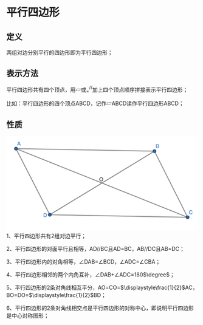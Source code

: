 # 平行四边形

## 定义
两组对边分别平行的四边形即为平行四边形；

## 表示方法
平行四边形共有四个顶点，用$\text{▱}$或${}_{=}^{//}$加上四个顶点顺序拼接表示平行四边形；

比如：平行四边形的四个顶点ABCD，记作$\text{▱}$ABCD读作平行四边形ABCD；

## 性质
![](../images/平行四边形01.png)
1、平行四边形共有2组对边平行；

2、平行四边形的对面平行且相等，AD//BC且AD=BC，AB//DC且AB=DC；

3、平行四边形内的对角相等，$\angle$DAB=$\angle$BCD，$\angle$ADC=$\angle$CBA；

4、平行四边形相邻的两个内角互补，$\angle$DAB+$\angle$ADC=180$\degree$；

5、平行四边形的2条对角线相互平分，AO=CO=$\displaystyle\frac{1}{2}$AC，BO=DO=$\displaystyle\frac{1}{2}$BD；

6、平行四边形的2条对角线相交点是平行四边形的对称中心，即说明平行四边形是中心对称图形；

